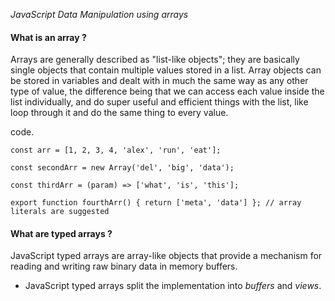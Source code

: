 _JavaScript Data Manipulation using arrays_

#### What is an array ? 
Arrays are generally described as "list-like objects"; they are basically single objects that contain multiple values stored in a list. Array objects can be stored in variables and dealt with in much the same way as any other type of value, the difference being that we can access each value inside the list individually, and do super useful and efficient things with the list, like loop through it and do the same thing to every value.

code.
```
const arr = [1, 2, 3, 4, 'alex', 'run', 'eat'];

const secondArr = new Array('del', 'big', 'data');

const thirdArr = (param) => ['what', 'is', 'this'];

export function fourthArr() { return ['meta', 'data'] }; // array literals are suggested
```

#### What are typed arrays ?
JavaScript typed arrays are array-like objects that provide a mechanism for reading and writing raw binary data in memory buffers.


- JavaScript typed arrays split the implementation into _buffers_ and _views_.

